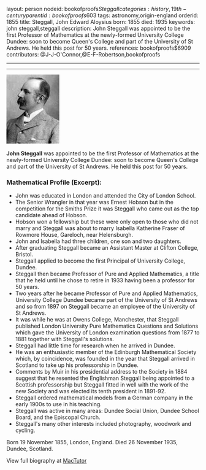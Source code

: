layout: person
nodeid: bookofproofs$Steggall
categories: history,19th-century
parentid: bookofproofs$603
tags: astronomy,origin-england
orderid: 1855
title: Steggall, John Edward Aloysius
born: 1855
died: 1935
keywords: john steggall,steggall
description: John Steggall was appointed to be the first Professor of Mathematics at the newly-formed University College Dundee: soon to become Queen's College and part of the University of St Andrews. He held this post for 50 years.
references: bookofproofs$6909
contributors: @J-J-O'Connor,@E-F-Robertson,bookofproofs

---



---

![Steggall.jpg](https://github.com/bookofproofs/bookofproofs.github.io/blob/main/_sources/_assets/images/portraits/Steggall.jpg?raw=true)

**John Steggall**  was appointed to be the first Professor of Mathematics at the newly-formed University College Dundee: soon to become Queen's College and part of the University of St Andrews. He held this post for 50 years.

### Mathematical Profile (Excerpt):
* John was educated in London and attended the City of London School.
* The Senior Wrangler in that year was Ernest Hobson but in the competition for the Smiths Prize it was Steggall who came out as the top candidate ahead of Hobson.
* Hobson won a fellowship but these were only open to those who did not marry and Steggall was about to marry Isabella Katherine Fraser of Rowmore House, Gareloch, near Helensburgh.
* John and Isabella had three children, one son and two daughters.
* After graduating Steggall became an Assistant Master at Clifton College, Bristol.
* Steggall applied to become the first Principal of University College, Dundee.
* Steggall then became Professor of Pure and Applied Mathematics, a title that he held until he chose to retire in 1933 having been a professor for 50 years.
* Two years after he became Professor of Pure and Applied Mathematics, University College Dundee became part of the University of St Andrews and so from 1897 on Steggall became an employee of the University of St Andrews.
* It was while he was at Owens College, Manchester, that Steggall published London University Pure Mathematics Questions and Solutions which gave the University of London examination questions from 1877 to 1881 together with Steggall's solutions.
* Steggall had little time for research when he arrived in Dundee.
* He was an enthusiastic member of the Edinburgh Mathematical Society which, by coincidence, was founded in the year that Steggall arrived in Scotland to take up his professorship in Dundee.
* Comments by Muir in his presidential address to the Society in 1884 suggest that he resented the Englishman Steggall being appointed to a Scottish professorship but Steggall fitted in well with the work of the new Society and was elected its tenth president in 1891-92.
* Steggall ordered mathematical models from a German company in the early 1900s to use in his teaching.
* Steggall was active in many areas: Dundee Social Union, Dundee School Board, and the Episcopal Church.
* Steggall's many other interests included photography, woodwork and cycling.

Born 19 November 1855, London, England. Died 26 November 1935, Dundee, Scotland.

View full biography at [MacTutor](https://mathshistory.st-andrews.ac.uk/Biographies/Steggall/)
